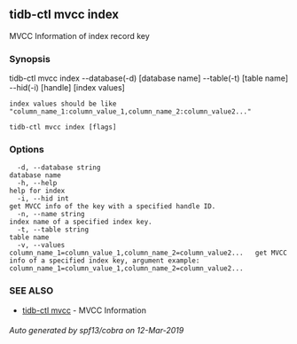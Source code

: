 ## tidb-ctl mvcc index

MVCC Information of index record key

### Synopsis


tidb-ctl mvcc index --database(-d) [database name] --table(-t) [table name] --hid(-i) [handle] [index values]

	index values should be like "column_name_1:column_value_1,column_name_2:column_value2..."

```
tidb-ctl mvcc index [flags]
```

### Options

```
  -d, --database string                                                      database name
  -h, --help                                                                 help for index
  -i, --hid int                                                              get MVCC info of the key with a specified handle ID.
  -n, --name string                                                          index name of a specified index key.
  -t, --table string                                                         table name
  -v, --values column_name_1=column_value_1,column_name_2=column_value2...   get MVCC info of a specified index key, argument example: column_name_1=column_value_1,column_name_2=column_value2...
```

### SEE ALSO
* [tidb-ctl mvcc](tidb-ctl_mvcc.md)	 - MVCC Information

###### Auto generated by spf13/cobra on 12-Mar-2019
